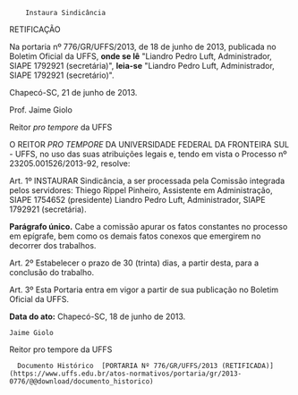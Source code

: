         Instaura Sindicância  

RETIFICAÇÃO

 Na portaria nº 776/GR/UFFS/2013, de 18 de junho de 2013, publicada no Boletim Oficial da UFFS, **onde se lê** "Liandro Pedro Luft, Administrador, SIAPE 1792921 (secretária)", **leia-se** "Liandro Pedro Luft, Administrador, SIAPE 1792921 (secretário)".

 Chapecó-SC, 21 de junho de 2013.

 Prof. Jaime Giolo

 Reitor *pro tempore* da UFFS

 O REITOR *PRO TEMPORE* DA UNIVERSIDADE FEDERAL DA FRONTEIRA SUL - UFFS, no uso das suas atribuições legais e, tendo em vista o Processo nº 23205.001526/2013-92, resolve:

 Art. 1º INSTAURAR Sindicância, a ser processada pela Comissão integrada pelos servidores: Thiego Rippel Pinheiro, Assistente em Administração, SIAPE 1754652 (presidente) Liandro Pedro Luft, Administrador, SIAPE 1792921 (secretária).

 **Parágrafo único.** Cabe a comissão apurar os fatos constantes no processo em epígrafe, bem como os demais fatos conexos que emergirem no decorrer dos trabalhos.

 Art. 2º Estabelecer o prazo de 30 (trinta) dias, a partir desta, para a conclusão do trabalho.

 Art. 3º Esta Portaria entra em vigor a partir de sua publicação no Boletim Oficial da UFFS.

  

   **Data do ato:** Chapecó-SC, 18 de junho de 2013.   
 

    Jaime Giolo   
 Reitor pro tempore da UFFS 

      Documento Histórico  [PORTARIA Nº 776/GR/UFFS/2013 (RETIFICADA)](https://www.uffs.edu.br/atos-normativos/portaria/gr/2013-0776/@@download/documento_historico)     
      